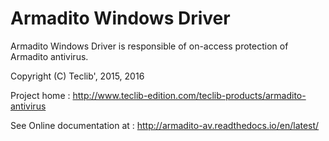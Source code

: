 Armadito Windows Driver
=======================

Armadito Windows Driver is responsible of on-access protection of Armadito antivirus.

Copyright (C) Teclib', 2015, 2016

Project home : <http://www.teclib-edition.com/teclib-products/armadito-antivirus>

See Online documentation at : <http://armadito-av.readthedocs.io/en/latest/>
